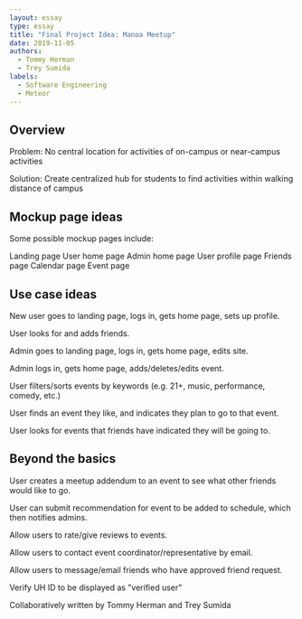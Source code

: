 ```yaml
---
layout: essay
type: essay
title: "Final Project Idea: Manoa Meetup"
date: 2019-11-05
authors:
  - Tommy Herman
  - Trey Sumida
labels:
  - Software Engineering
  - Meteor
---
```


## Overview

Problem:  No central location for activities of on-campus or near-campus activities

Solution: Create centralized hub for students to find activities within walking distance of campus

## Mockup page ideas

Some possible mockup pages include:

Landing page
User home page
Admin home page
User profile page
Friends page
Calendar page
Event page
  
## Use case ideas

New user goes to landing page, logs in, gets home page, sets up profile.

User looks for and adds friends. 

Admin goes to landing page, logs in, gets home page, edits site.

Admin logs in, gets home page, adds/deletes/edits event.

User filters/sorts events by keywords (e.g. 21+, music, performance, comedy, etc.)

User finds an event they like, and indicates they plan to go to that event.

User looks for events that friends have indicated they will be going to.
  
## Beyond the basics

User creates a meetup addendum to an event to see what other friends would like to go.

User can submit recommendation for event to be added to schedule, which then notifies admins.

Allow users to rate/give reviews to events.

Allow users to contact event coordinator/representative by email.

Allow users to message/email friends who have approved friend request.

Verify UH ID to be displayed as "verified user"


Collaboratively written by Tommy Herman and Trey Sumida
